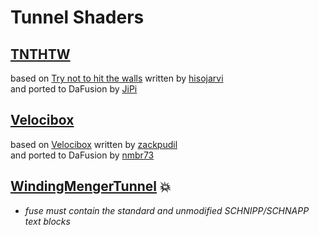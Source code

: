 
  <!--                                                             -->
  <!--           THIS IS AN AUTOMATICALLY GENERATED FILE           -->
  <!--                                                             -->
  <!--                  D O   N O T   E D I T ! ! !                -->
  <!--                                                             -->
  <!--  ALL CHANGES WILL BE OVERWRITTEN WITHOUT ANY FURTHER NOTICE -->
  <!--                                                             -->


  # Tunnel Shaders

## **[TNTHTW](TNTHTW.md)**
based on [Try not to hit the walls](https://www.shadertoy.com/view/XsKcDG) written by [hisojarvi](https://www.shadertoy.com/user/hisojarvi)<br />and ported to DaFusion by [JiPi](....//Site/Profiles/JiPi.md)

## **[Velocibox](Velocibox.md)**
based on [Velocibox](https://www.shadertoy.com/view/lsdXD8) written by [zackpudil](https://www.shadertoy.com/user/zackpudil)<br />and ported to DaFusion by [nmbr73](....//Site/Profiles/nmbr73.md)

## **[WindingMengerTunnel](WindingMengerTunnel.md)** :boom:
- *fuse must contain the standard and unmodified SCHNIPP/SCHNAPP text blocks*

